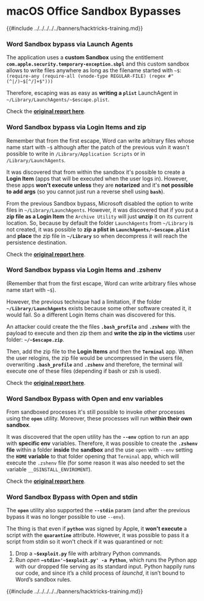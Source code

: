# macOS Office Sandbox Bypasses

{{#include ../../../../../banners/hacktricks-training.md}}

### Word Sandbox bypass via Launch Agents

The application uses a **custom Sandbox** using the entitlement **`com.apple.security.temporary-exception.sbpl`** and this custom sandbox allows to write files anywhere as long as the filename started with `~$`: `(require-any (require-all (vnode-type REGULAR-FILE) (regex #"(^|/)~$[^/]+$")))`

Therefore, escaping was as easy as **writing a `plist`** LaunchAgent in `~/Library/LaunchAgents/~$escape.plist`.

Check the [**original report here**](https://www.mdsec.co.uk/2018/08/escaping-the-sandbox-microsoft-office-on-macos/).

### Word Sandbox bypass via Login Items and zip

Remember that from the first escape, Word can write arbitrary files whose name start with `~$` although after the patch of the previous vuln it wasn't possible to write in `/Library/Application Scripts` or in `/Library/LaunchAgents`.

It was discovered that from within the sandbox it's possible to create a **Login Item** (apps that will be executed when the user logs in). However, these apps **won't execute unless** they are **notarized** and it's **not possible to add args** (so you cannot just run a reverse shell using **`bash`**).

From the previous Sandbox bypass, Microsoft disabled the option to write files in `~/Library/LaunchAgents`. However, it was discovered that if you put a **zip file as a Login Item** the `Archive Utility` will just **unzip** it on its current location. So, because by default the folder `LaunchAgents` from `~/Library` is not created, it was possible to **zip a plist in `LaunchAgents/~$escape.plist`** and **place** the zip file in **`~/Library`** so when decompress it will reach the persistence destination.

Check the [**original report here**](https://objective-see.org/blog/blog_0x4B.html).

### Word Sandbox bypass via Login Items and .zshenv

(Remember that from the first escape, Word can write arbitrary files whose name start with `~$`).

However, the previous technique had a limitation, if the folder **`~/Library/LaunchAgents`** exists because some other software created it, it would fail. So a different Login Items chain was discovered for this.

An attacker could create the the files **`.bash_profile`** and **`.zshenv`** with the payload to execute and then zip them and **write the zip in the victims** user folder: **`~/~$escape.zip`**.

Then, add the zip file to the **Login Items** and then the **`Terminal`** app. When the user relogins, the zip file would be uncompressed in the users file, overwriting **`.bash_profile`** and **`.zshenv`** and therefore, the terminal will execute one of these files (depending if bash or zsh is used).

Check the [**original report here**](https://desi-jarvis.medium.com/office365-macos-sandbox-escape-fcce4fa4123c).

### Word Sandbox Bypass with Open and env variables

From sandboxed processes it's still possible to invoke other processes using the **`open`** utility. Moreover, these processes will run **within their own sandbox**.

It was discovered that the open utility has the **`--env`** option to run an app with **specific env** variables. Therefore, it was possible to create the **`.zshenv` file** within a folder **inside** the **sandbox** and the use `open` with `--env` setting the **`HOME` variable** to that folder opening that `Terminal` app, which will execute the `.zshenv` file (for some reason it was also needed to set the variable `__OSINSTALL_ENVIROMENT`).

Check the [**original report here**](https://perception-point.io/blog/technical-analysis-of-cve-2021-30864/).

### Word Sandbox Bypass with Open and stdin

The **`open`** utility also supported the **`--stdin`** param (and after the previous bypass it was no longer possible to use `--env`).

The thing is that even if **`python`** was signed by Apple, it **won't execute** a script with the **`quarantine`** attribute. However, it was possible to pass it a script from stdin so it won't check if it was quarantined or not:&#x20;

1. Drop a **`~$exploit.py`** file with arbitrary Python commands.
2. Run _open_ **`–stdin='~$exploit.py' -a Python`**, which runs the Python app with our dropped file serving as its standard input. Python happily runs our code, and since it’s a child process of _launchd_, it isn’t bound to Word’s sandbox rules.

{{#include ../../../../../banners/hacktricks-training.md}}

